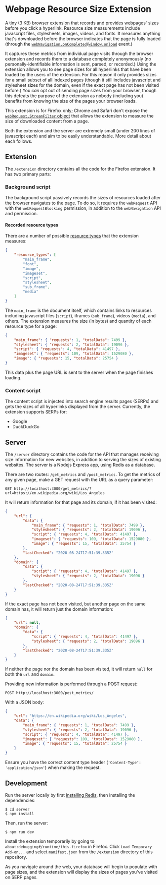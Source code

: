 # Webpage Resource Size Extension

A tiny (3 KB) browser extension that records and provides webpages' sizes before you click a hyperlink. Resource size measurements include javascript files, stylesheets, images, videos, and fonts. It measures anything that's downloaded before the browser indicates that the page is fully loaded (through the [`webNavigation.onCompleted`](https://developer.mozilla.org/en-US/docs/Mozilla/Add-ons/WebExtensions/API/webNavigation/onCompleted)/[`window.onload`](https://developer.mozilla.org/en-US/docs/Web/API/Window/load_event) event.)

It captures these metrics from individual page visits through the browser extension and records them to a database completely anonymously (no personally-identifiable information is sent, parsed, or recorded.) Using the extension allows you to see page sizes for all hyperlinks that have been loaded by the users of the extension. For this reason it only provides sizes for a small subset of all indexed pages (though it still includes javascript and stylesheet sizes for the domain, even if the exact page has not been visited before.) You _can_ opt out of sending page sizes from your browser, though this defeats the purpose of the extension as nobody (including you) benefits from knowing the size of the pages your browser loads.

This extension is for Firefox only; Chrome and Safari don't expose the [`webRequest.StreamFilter` object](https://developer.mozilla.org/en-US/docs/Mozilla/Add-ons/WebExtensions/API/webRequest/StreamFilter) that allows the extension to measure the size of downloaded content from a page.

Both the extension and the server are extremely small (under 200 lines of javascript each) and aim to be easily understandable. More detail about each follows.

## Extension

The `/extension` directory contains all the code for the Firefox extension. It has two primary parts:

### Background script

The background script passively records the sizes of resources loaded after the browser navigates to the page. To do so, it requires the `webRequest` API with the `webRequestBlocking` permission, in addition to the `webNavigation` API and permission.

#### Recorded resource types

There are a number of possible [resource types](https://developer.mozilla.org/en-US/docs/Mozilla/Add-ons/WebExtensions/API/webRequest/ResourceType) that the extension measures:

```json
{
	"resource_types": [
		"main_frame",
		"font",
		"image",
		"imageset",
		"script",
		"stylesheet",
		"sub_frame",
		"media"
	]
}
```

The `main_frame` is the document itself, which contains links to resources including javascript files (`script`), iframes (`sub_frame`), videos (`media`), and others. The extension measures the size (in bytes) and quantity of each resource type for a page:

```json
{
	"main_frame": { "requests": 1, "totalData": 7499 },
	"stylesheet": { "requests": 2, "totalData": 19096 },
	"script": { "requests": 4, "totalData": 41497 },
	"imageset": { "requests": 109, "totalData": 1529080 },
	"image": { "requests": 15, "totalData": 25754 }
}
```

This data plus the page URL is sent to the server when the page finishes loading.

### Content script

The content script is injected into search engine results pages (SERPs) and gets the sizes of all hyperlinks displayed from the server. Currently, the extension supports SERPs for:

-   Google
-   DuckDuckGo

## Server

The `/server` directory contains the code for the API that manages receiving size information for new websites, in addition to serving the sizes of existing websites. The server is a Nodejs Express app, using Redis as a database.

There are two routes: `/get_metrics` and `/post_metrics`. To get the metrics of any given page, make a GET request with the URL as a query parameter:

```
GET http://localhost:3000/get_metrics/?url=https://en.wikipedia.org/wiki/Los_Angeles
```

It will return information for that page and its domain, if it has been visited:

```json
{
	"url": {
		"data": {
			"main_frame": { "requests": 1, "totalData": 7499 },
			"stylesheet": { "requests": 2, "totalData": 19096 },
			"script": { "requests": 4, "totalData": 41497 },
			"imageset": { "requests": 109, "totalData": 1529080 },
			"image": { "requests": 15, "totalData": 25754 }
		},
		"lastChecked": "2020-08-24T17:51:39.335Z"
	},
	"domain": {
		"data": {
			"script": { "requests": 4, "totalData": 41497 },
			"stylesheet": { "requests": 2, "totalData": 19096 }
		},
		"lastChecked": "2020-08-24T17:51:39.335Z"
	}
}
```

If the exact page has not been visited, but another page on the same domain has, it will return just the domain information:

```json
{
	"url": null,
	"domain": {
		"data": {
			"script": { "requests": 4, "totalData": 41497 },
			"stylesheet": { "requests": 2, "totalData": 19096 }
		},
		"lastChecked": "2020-08-24T17:51:39.335Z"
	}
}
```

If neither the page nor the domain has been visited, it will return `null` for both the `url` and `domain`.

Providing new information is performed through a POST request:

```
POST http://localhost:3000/post_metrics/
```

With a JSON body:

```json
{
	"url": "https://en.wikipedia.org/wiki/Los_Angeles",
	"data": {
		"main_frame": { "requests": 1, "totalData": 7499 },
		"stylesheet": { "requests": 2, "totalData": 19096 },
		"script": { "requests": 4, "totalData": 41497 },
		"imageset": { "requests": 109, "totalData": 1529080 },
		"image": { "requests": 15, "totalData": 25754 }
	}
}
```

Ensure you have the correct content type header (`'Content-Type': 'application/json'`) when making the request.

## Development

Run the server locally by first [installing Redis](https://redis.io/topics/quickstart), then installing the dependencies:

```
$ cd server
$ npm install
```

Then, run the server:

```
$ npm run dev
```

Install the extension temporarily by going to `about:debugging#/runtime/this-firefox` in Firefox. Click `Load Temporary Add-on...` and select `manifest.json` from the `/extension` directory of this repository.

As you navigate around the web, your database will begin to populate with page sizes, and the extension will display the sizes of pages you've visited on SERP pages.
